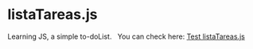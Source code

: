 # listaTareas.js
Learning JS, a simple to-doList. 
&nbsp;
You can check here: [Test listaTareas.js](https://codepen.io/ZeR0ByTe/pen/JBGome)

